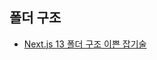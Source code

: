 ## 폴더 구조

- [Next.js 13 폴더 구조 이쁜 잡기술](https://velog.io/@baby_dev/Next.js-13-%ED%8F%B4%EB%8D%94-%EA%B5%AC%EC%A1%B0-%EC%9D%B4%EC%81%9C-%EC%9E%A1%EA%B8%B0%EC%88%A0)

